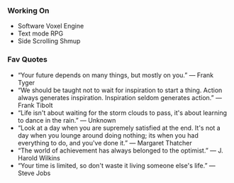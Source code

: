 ### Working On

- Software Voxel Engine
- Text mode RPG
- Side Scrolling Shmup

### Fav Quotes

- “Your future depends on many things, but mostly on you.” — Frank Tyger
- “We should be taught not to wait for inspiration to start a thing. Action always generates inspiration. Inspiration seldom generates action.” — Frank Tibolt
- “Life isn't about waiting for the storm clouds to pass, it's about learning to dance in the rain.” — Unknown
- “Look at a day when you are supremely satisfied at the end. It's not a day when you lounge around doing nothing; its when you had everything to do, and you've done it.” — Margaret Thatcher
- “The world of achievement has always belonged to the optimist.” — J. Harold Wilkins
- “Your time is limited, so don't waste it living someone else's life.” — Steve Jobs
